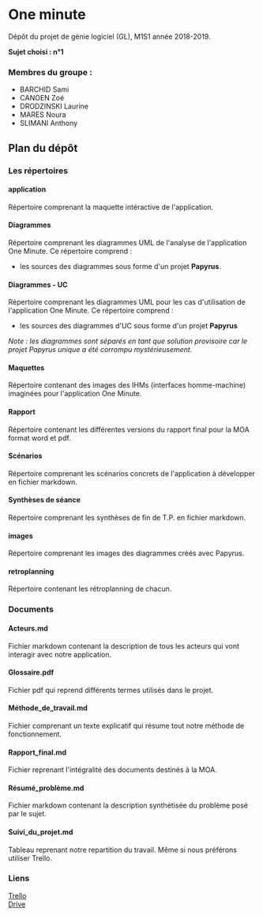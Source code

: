 # One minute

Dépôt du projet de génie logiciel (GL), M1S1 année 2018-2019.

**Sujet choisi : n°1**

### Membres du groupe : 
- BARCHID Sami
- CANOEN Zoé
- DRODZINSKI Laurine
- MARES Noura
- SLIMANI Anthony

## Plan du dépôt

### Les répertoires

#### application
Répertoire comprenant la maquette intéractive de l'application.

#### Diagrammes
Répertoire comprenant les diagrammes UML de l'analyse de l'application One Minute. Ce répertoire comprend :

- les sources des diagrammes sous forme d'un projet **Papyrus**.

#### Diagrammes - UC
Répertoire comprenant les diagrammes UML pour les cas d'utilisation de l'application One Minute. Ce répertoire comprend :
- les sources des diagrammes d'UC sous forme d'un projet **Papyrus**

*Note : les diagrammes sont séparés en tant que solution provisoire car le projet Papyrus unique a été corrompu mystérieusement.*

#### Maquettes
Répertoire contenant des images des IHMs (interfaces homme-machine) imaginées pour l'application One Minute.

#### Rapport
Répertoire contenant les différentes versions du rapport final pour la MOA format word et pdf.

#### Scénarios
Répertoire comprenant les scénarios concrets de l'application à développer en fichier markdown.

#### Synthèses de séance
Répertoire comprenant les synthèses de fin de T.P. en fichier markdown.

#### images
Répertoire comprenant les images des diagrammes créés avec Papyrus.

#### retroplanning
Répertoire contenant les rétroplanning de chacun.

### Documents

#### Acteurs.md
Fichier markdown contenant la description de tous les acteurs qui vont interagir avec notre application.

#### Glossaire.pdf
Fichier pdf qui reprend différents termes utilisés dans le projet.

#### Méthode_de_travail.md
Fichier comprenant un texte explicatif qui résume tout notre méthode de fonctionnement.

#### Rapport_final.md
Fichier reprenant l'intégralité des documents destinés à la MOA.

#### Résumé_problème.md
Fichier markdown contenant la description synthétisée du problème posé par le sujet.

#### Suivi_du_projet.md
Tableau reprenant notre repartition du travail. Même si nous préférons utiliser Trello.

### Liens

[Trello](https://trello.com/b/yhk9PMvy/organisation-projet)  
[Drive](https://drive.google.com/drive/folders/19X1wbLQjbzldK7ikHfu9jtJR6lw1aFtA)
